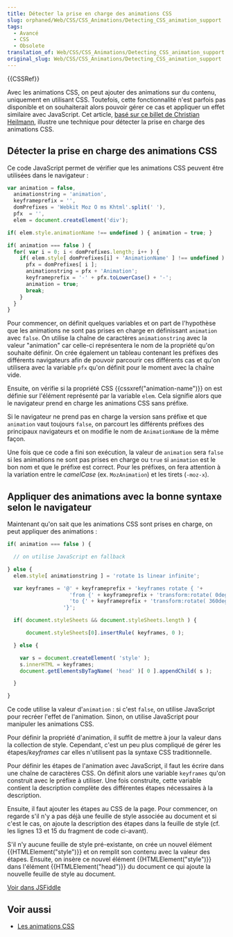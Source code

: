 ```yaml
---
title: Détecter la prise en charge des animations CSS
slug: orphaned/Web/CSS/CSS_Animations/Detecting_CSS_animation_support
tags:
  - Avancé
  - CSS
  - Obsolete
translation_of: Web/CSS/CSS_Animations/Detecting_CSS_animation_support
original_slug: Web/CSS/CSS_Animations/Detecting_CSS_animation_support
---
```

{{CSSRef}}

Avec les animations CSS, on peut ajouter des animations sur du contenu, uniquement en utilisant CSS. Toutefois, cette fonctionnalité n'est parfois pas disponible et on souhaiterait alors pouvoir gérer ce cas et appliquer un effet similaire avec JavaScript. Cet article, [basé sur ce billet de Christian Heilmann](https://hacks.mozilla.org/2011/09/detecting-and-generating-css-animations-in-javascript/), illustre une technique pour détecter la prise en charge des animations CSS.

## Détecter la prise en charge des animations CSS

Ce code JavaScript permet de vérifier que les animations CSS peuvent être utilisées dans le navigateur :

```js
var animation = false,
  animationstring = 'animation',
  keyframeprefix = '',
  domPrefixes = 'Webkit Moz O ms Khtml'.split(' '),
  pfx  = '',
  elem = document.createElement('div');

if( elem.style.animationName !== undefined ) { animation = true; }

if( animation === false ) {
  for( var i = 0; i < domPrefixes.length; i++ ) {
    if( elem.style[ domPrefixes[i] + 'AnimationName' ] !== undefined ) {
      pfx = domPrefixes[ i ];
      animationstring = pfx + 'Animation';
      keyframeprefix = '-' + pfx.toLowerCase() + '-';
      animation = true;
      break;
    }
  }
}
```

Pour commencer, on définit quelques variables et on part de l'hypothèse que les animations ne sont pas prises en charge en définissant `animation` avec `false`. On utilise la chaîne de caractères `animationstring` avec la valeur "animation" car celle-ci représentera le nom de la propriété qu'on souhaite définir. On crée également un tableau contenant les préfixes des différents navigateurs afin de pouvoir parcourir ces différents cas et qu'on utilisera avec la variable `pfx` qu'on définit pour le moment avec la chaîne vide.

Ensuite, on vérifie si la propriété CSS {{cssxref("animation-name")}}  on est définie sur l'élément représenté par la variable `elem`. Cela signifie alors que le navigateur prend en charge les animations CSS sans préfixe.

Si le navigateur ne prend pas en charge la version sans préfixe et que `animation` vaut toujours `false`, on parcourt les différents préfixes des principaux navigateurs et on modifie le nom de `AnimationName` de la même façon.

Une fois que ce code a fini son exécution, la valeur de `animation` sera `false` si les animations ne sont pas prises en charge ou `true` si `animation` est le bon nom et que le préfixe est correct. Pour les préfixes, on fera attention à la variation entre le _camelCase_ (ex. `MozAnimation`) et les tirets (`-moz-x`).

## Appliquer des animations avec la bonne syntaxe selon le navigateur

Maintenant qu'on sait que les animations CSS sont prises en charge, on peut appliquer des animations :

```js
if( animation === false ) {

  // on utilise JavaScript en fallback

} else {
  elem.style[ animationstring ] = 'rotate 1s linear infinite';

  var keyframes = '@' + keyframeprefix + 'keyframes rotate { '+
                    'from {' + keyframeprefix + 'transform:rotate( 0deg ) }'+
                    'to {' + keyframeprefix + 'transform:rotate( 360deg ) }'+
                  '}';

  if( document.styleSheets && document.styleSheets.length ) {

      document.styleSheets[0].insertRule( keyframes, 0 );

  } else {

    var s = document.createElement( 'style' );
    s.innerHTML = keyframes;
    document.getElementsByTagName( 'head' )[ 0 ].appendChild( s );

  }

}
```

Ce code utilise la valeur d'`animation` : si c'est `false`, on utilise JavaScript pour recréer l'effet de l'animation. Sinon, on utilise JavaScript pour manipuler les animations CSS.

Pour définir la propriété d'animation, il suffit de mettre à jour la valeur dans la collection de style. Cependant, c'est un peu plus compliqué de gérer les étapes/_keyframes_ car elles n'utilisent pas la syntaxe CSS traditionnelle.

Pour définir les étapes de l'animation avec JavaScript, il faut les écrire dans une chaîne de caractères CSS. On définit alors une variable `keyframes` qu'on construit avec le préfixe à utiliser. Une fois construite, cette variable contient la description complète des différentes étapes nécessaires à la description.

Ensuite, il faut ajouter les étapes au CSS de la page. Pour commencer, on regarde s'il n'y a pas déjà une feuille de style associée au document et si c'est le cas, on ajoute la description des étapes dans la feuille de style (cf. les lignes 13 et 15 du fragment de code ci-avant).

S'il n'y aucune feuille de style pré-existante, on crée un nouvel élément {{HTMLElement("style")}} et on remplit son contenu avec la valeur des étapes. Ensuite, on insère ce nouvel élément {{HTMLElement("style")}} dans l'élément {{HTMLElement("head")}} du document ce qui ajoute la nouvelle feuille de style au document.

[Voir dans JSFiddle](https://jsfiddle.net/codepo8/ATS2S/8/embedded/result)

## Voir aussi

- [Les animations CSS](/fr/docs/Web/CSS/CSS_Animations/Using_CSS_animations)
